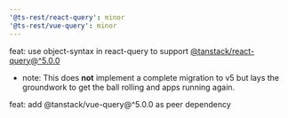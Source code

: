 ```yaml
---
'@ts-rest/react-query': minor
'@ts-rest/vue-query': minor
---
```


feat: use object-syntax in react-query to support [@tanstack/react-query@^5.0.0](https://tanstack.com/query/latest/docs/react/guides/migrating-to-v5)
- note: This does **not** implement a complete migration to v5 but lays the groundwork to get the ball rolling and apps running again.

feat: add @tanstack/vue-query@^5.0.0 as peer dependency
